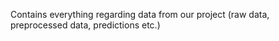 Contains everything regarding data from our project (raw data, preprocessed data, predictions etc.)
